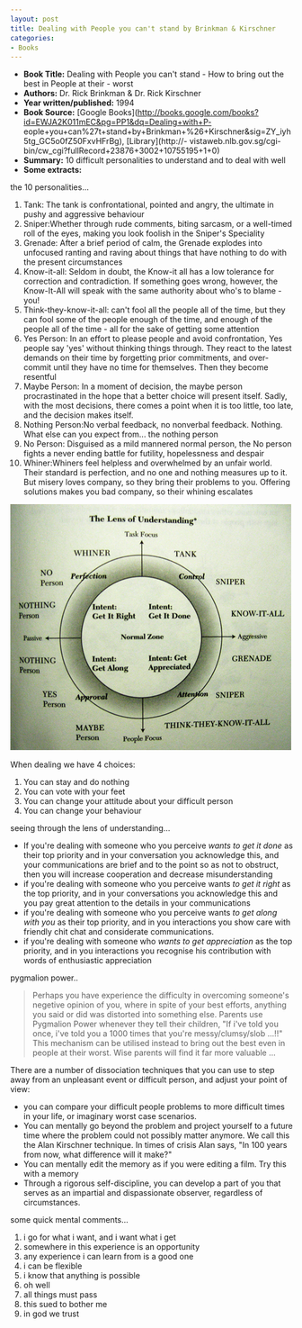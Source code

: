 ```yaml
---
layout: post
title: Dealing with People you can't stand by Brinkman & Kirschner
categories:
- Books
---
```


- **Book Title:** Dealing with People you can't stand - How to bring out the best in People at their - worst
- **Authors:** Dr. Rick Brinkman & Dr. Rick Kirschner
- **Year written/published:** 1994
- **Book Source:** [Google Books](http://books.google.com/books?id=EWJA2K011mEC&pg=PP1&dq=Dealing+with+P- eople+you+can%27t+stand+by+Brinkman+%26+Kirschner&sig=ZY_iyh5tg_GC5o0fZ50FxvHFrBg), [Library](http://- vistaweb.nlb.gov.sg/cgi-bin/cw_cgi?fullRecord+23876+3002+10755195+1+0)
- **Summary:** 10 difficult personalities to understand and to deal with well
- **Some extracts:**

the 10 personalities...

1. Tank: The tank is confrontational, pointed and angry, the ultimate in pushy and aggressive behaviour
2. Sniper:Whether through rude comments, biting sarcasm, or a well-timed roll of the eyes, making you look foolish in the Sniper's Speciality
3. Grenade: After a brief period of calm, the Grenade explodes into unfocused ranting and raving about things that have nothing to do with the present circumstances
4. Know-it-all: Seldom in doubt, the Know-it all has a low tolerance for correction and contradiction. If something goes wrong, however, the Know-It-All will speak with the same authority about who's to blame - you!
5. Think-they-know-it-all: can't fool all the people all of the time, but they can fool some of the people enough of the time, and enough of the people all of the time - all for the sake of getting some attention
6. Yes Person: In an effort to please people and avoid confrontation, Yes people say 'yes' without thinking things through. They react to the latest demands on their time by forgetting prior commitments, and over-commit until they have no time for themselves. Then they become resentful
7. Maybe Person: In a moment of decision, the maybe person procrastinated in the hope that a better choice will present itself. Sadly, with the most decisions, there comes a point when it is too little, too late, and the decision makes itself.
8. Nothing Person:No verbal feedback, no nonverbal feedback. Nothing. What else can you expect from... the nothing person
9. No Person: Disguised as a mild mannered normal person, the No person fights a never ending battle for futility, hopelessness and despair
10. Whiner:Whiners feel helpless and overwhelmed by an unfair world. Their standard is perfection, and no one and nothing measures up to it. But misery loves company, so they bring their problems to you. Offering solutions makes you bad company, so their whining escalates

![](/img/dealing_people.jpg)

When dealing we have 4 choices:

1. You can stay and do nothing
2. You can vote with your feet
3. You can change your attitude about your difficult person
4. You can change your behaviour

seeing through the lens of understanding...

- If you're dealing with someone who you perceive _wants to get it done_ as their top priority and in your conversation you acknowledge this, and your communications are brief and to the point so as not to obstruct, then you will increase cooperation and decrease misunderstanding
- if you're dealing with someone who you perceive wants _to get it right_ as the top priority, and in your conversations you acknowledge this and you pay great attention to the details in your communications
- if you're dealing with someone who you perceive wants _to get along with you_ as their top priority, and in you interactions you show care with friendly chit chat and considerate communications.
- if you're dealing with someone who _wants to get appreciation_ as the top priority, and in you interactions you recognise his contribution with words of enthusiastic appreciation

pygmalion power..

> Perhaps you have experience the difficulty in overcoming someone's negetive opinion of you, where in spite of your best efforts, anything you said or did was distorted into something else. Parents use Pygmalion Power whenever they tell their children, "If i've told you once, i've told you a 1000 times that you're messy/clumsy/slob ...!!" This mechanism can be utilised instead to bring out the best even in people at their worst. Wise parents will find it far more valuable ...

There are a number of dissociation techniques that you can use to step away from an unpleasant event or difficult person, and adjust your point of view:

- you can compare your difficult people problems to more difficult times in your life, or imaginary worst case scenarios.
- You can mentally go beyond the problem and project yourself to a future time where the problem could not possibly matter anymore. We call this the Alan Kirschner technique. In times of crisis Alan says, "In 100 years from now, what difference will it make?"
- You can mentally edit the memory as if you were editing a film. Try this with a memory
- Through a rigorous self-discipline, you can develop a part of you that serves as an impartial and dispassionate observer, regardless of circumstances.

some quick mental comments...

1. i go for what i want, and i want what i get
2. somewhere in this experience is an opportunity
3. any experience i can learn from is a good one
4. i can be flexible
5. i know that anything is possible
6. oh well
7. all things must pass
8. this sued to bother me
9. in god we trust
